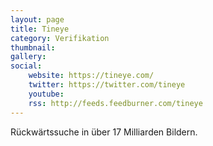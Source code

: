 ```yaml
---
layout: page
title: Tineye
category: Verifikation
thumbnail:
gallery:
social:
    website: https://tineye.com/
    twitter: https://twitter.com/tineye
    youtube: 
    rss: http://feeds.feedburner.com/tineye
---
```

Rückwärtssuche in über 17 Milliarden Bildern.
